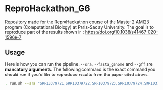 # ReproHackathon_G6
Repository made for the ReproHackathon course of the Master 2 AMI2B program (Computational Biology) at Paris-Saclay University. The goal is to reproduce part of the results shown in : https://doi.org/10.1038/s41467-020-15966-7

## **Usage**
Here is how you can run the pipeline. `--sra`, `--fasta_genome` and `--gff` are **mandatory arguments**. The following command is the exact command you should run if you'd like to reproduce results from the paper cited above.
```bash
. run.sh --sra "SRR10379721,SRR10379722,SRR10379723,SRR10379724,SRR10379725,SRR10379726" --control "SRR10379724,SRR10379725,SRR10379726" --fasta_genome "https://ftp.ncbi.nlm.nih.gov/genomes/all/GCF/000/013/425/GCF_000013425.1_ASM1342v1/GCF_000013425.1_ASM1342v1_genomic.fna.gz" --gff "https://ftp.ncbi.nlm.nih.gov/genomes/all/GCF/000/013/425/GCF_000013425.1_ASM1342v1/GCF_000013425.1_ASM1342v1_genomic.gff.gz" -t 8
```
